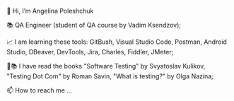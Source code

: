 👋 Hi, I’m Angelina Poleshchuk

📚 QA Engineer (student of QA course by Vadim Ksendzov);

📈 I am learning these tools: GitBush, Visual Studio Code, Postman, Android Studio, DBeaver, DevTools, Jira, Charles, Fiddler, JMeter;

👀📚 I have read the books "Software Testing" by Svyatoslav Kulikov, "Testing Dot Com" by Roman Savin, "What is testing?" by Olga Nazina;

📫 How to reach me ...
